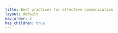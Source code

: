 ```yaml
---
title: Best practices for effective communication
layout: default
nav_order: 4
has_children: true
---
```

